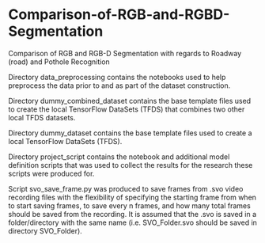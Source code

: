 # Comparison-of-RGB-and-RGBD-Segmentation
Comparison of RGB and RGB-D Segmentation with regards to Roadway (road) and Pothole Recognition

Directory data\_preprocessing contains the notebooks used to help preprocess the data prior to and as part of the dataset construction.

Directory dummy\_combined\_dataset contains the base template files used to create the local TensorFlow DataSets (TFDS) that combines two other local TFDS datasets.

Directory dummy\_dataset contains the base template files used to create a local TensorFlow DataSets (TFDS).

Directory project\_script contains the notebook and additional model definition scripts that was used to collect the results for the research these scripts were produced for.

Script svo\_save\_frame.py was produced to save frames from .svo video recording files with the flexibility of specifying the starting frame from when to start saving frames, to save every n frames, and how many total frames should be saved from the recording. It is assumed that the .svo is saved in a folder/directory with the same name (i.e. SVO\_Folder.svo should be saved in directory SVO\_Folder).
